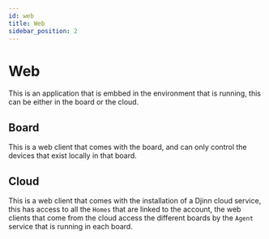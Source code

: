 ```yaml
---
id: web
title: Web
sidebar_position: 2
---
```


# Web
This is an application that is embbed in the environment that is running, this 
can be either in the board or the cloud.

## Board
This is a web client that comes with the board, and can only control the devices that exist locally in that board.

## Cloud
This is a web client that comes with the installation of a Djinn cloud service, this has access to all the `Homes` that are linked to the account, the web clients that come from the cloud access the different boards by the `Agent` service that is running in each board.

